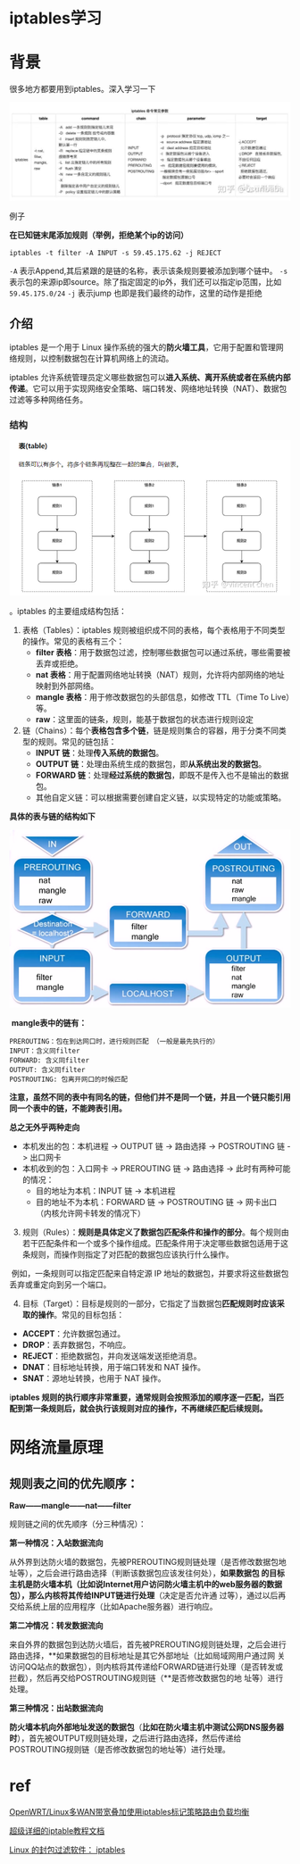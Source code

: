 # iptables学习


# 背景

很多地方都要用到iptables。深入学习一下



![image-20230923120614113](https://raw.githubusercontent.com/kengerlwl/kengerlwl.github.io/master/image/dc9807ef471018a8a65a3d4d15e27f92/aafce896aada7b5170b28fbe1fd42128.png)

例子

 **在已知链末尾添加规则（举例，拒绝某个ip的访问）**

```
iptables -t filter -A INPUT -s 59.45.175.62 -j REJECT
```

`-A` 表示Append,其后紧跟的是链的名称，表示该条规则要被添加到哪个链中。 `-s` 表示包的来源ip即source。除了指定固定的ip外，我们还可以指定ip范围，比如`59.45.175.0/24` `-j` 表示jump 也即是我们最终的动作，这里的动作是拒绝

## 介绍

iptables 是一个用于 Linux 操作系统的强大的**防火墙工具**，它用于配置和管理网络规则，以控制数据包在计算机网络上的流动。

iptables 允许系统管理员定义哪些数据包可以**进入系统、离开系统或者在系统内部传递**。它可以用于实现网络安全策略、端口转发、网络地址转换（NAT）、数据包过滤等多种网络任务。



### 结构

![image-20230923115927378](https://raw.githubusercontent.com/kengerlwl/kengerlwl.github.io/master/image/dc9807ef471018a8a65a3d4d15e27f92/4e0d1e7a8556d67c4c4df7e888ad8d15.png)

。iptables 的主要组成结构包括：

1. 表格（Tables）：iptables 规则被组织成不同的表格，每个表格用于不同类型的操作。常见的表格有三个：
   - **filter 表格**：用于数据包过滤，控制哪些数据包可以通过系统，哪些需要被丢弃或拒绝。
   - **nat 表格**：用于配置网络地址转换（NAT）规则，允许将内部网络的地址映射到外部网络。
   - **mangle 表格**：用于修改数据包的头部信息，如修改 TTL（Time To Live）等。
   - **raw**：这里面的链条，规则，能基于数据包的状态进行规则设定
2. 链（Chains）：每个**表格包含多个链**，链是规则集合的容器，用于分类不同类型的规则。常见的链包括：
   - **INPUT 链**：处理**传入系统的数据包**。
   - **OUTPUT 链**：处理由系统生成的数据包，即**从系统出发的数据包**。
   - **FORWARD 链**：处理**经过系统的数据包**，即既不是传入也不是输出的数据包。
   - 其他自定义链：可以根据需要创建自定义链，以实现特定的功能或策略。



**具体的表与链的结构如下**

![img](https://raw.githubusercontent.com/kengerlwl/kengerlwl.github.io/master/image/dc9807ef471018a8a65a3d4d15e27f92/2a8d3d0aa0d83dab2f9093940b20e8b0.png)

​			**mangle表中的链有：**

```text
PREROUTING：包在到达网口时，进行规则匹配 （一般是最先执行的）
INPUT：含义同filter
FORWARD: 含义同filter
OUTPUT: 含义同filter
POSTROUTING: 包离开网口的时候匹配
```

​			**注意，虽然不同的表中有同名的链，但他们并不是同一个链，并且一个链只能引用同一个表中的链，不能跨表引用。**



**总之无外乎两种走向**

- 本机发出的包：本机进程 -> OUTPUT 链 -> 路由选择 -> POSTROUTING 链 -> 出口网卡
- 本机收到的包：入口网卡 -> PREROUTING 链 -> 路由选择 -> 此时有两种可能的情况：
  - 目的地址为本机：INPUT 链 -> 本机进程
  - 目的地址不为本机：FORWARD 链 -> POSTROUTING 链 -> 网卡出口（内核允许网卡转发的情况下）

3. 规则（Rules）：**规则是具体定义了数据包匹配条件和操作的部分**。每个规则由若干匹配条件和一个或多个操作组成。匹配条件用于决定哪些数据包适用于这条规则，而操作则指定了对匹配的数据包应该执行什么操作。

​		例如，一条规则可以指定匹配来自特定源 IP 地址的数据包，并要求将这些数据包丢弃或重定向到另一个端口。

4. 目标（Target）：目标是规则的一部分，它指定了当数据包**匹配规则时应该采取的操作**。常见的目标包括：

- **ACCEPT**：允许数据包通过。
- **DROP**：丢弃数据包，不响应。
- **REJECT**：拒绝数据包，并向发送端发送拒绝消息。
- **DNAT**：目标地址转换，用于端口转发和 NAT 操作。
- **SNAT**：源地址转换，也用于 NAT 操作。

i**ptables 规则的执行顺序非常重要，通常规则会按照添加的顺序逐一匹配，当匹配到第一条规则后，就会执行该规则对应的操作，不再继续匹配后续规则。**



# 网络流量原理

## **规则表之间的优先顺序：**

**Raw——mangle——nat——filter**

规则链之间的优先顺序（分三种情况）：

**第一种情况：入站数据流向**

从外界到达防火墙的数据包，先被PREROUTING规则链处理（是否修改数据包地址等），之后会进行路由选择（判断该数据包应该发往何处），**如果数据包 的目标主机是防火墙本机（比如说Internet用户访问防火墙主机中的web服务器的数据包），那么内核将其传给INPUT链进行处理**（决定是否允许通 过等），通过以后再交给系统上层的应用程序（比如Apache服务器）进行响应。

**第二冲情况：转发数据流向**

来自外界的数据包到达防火墙后，首先被PREROUTING规则链处理，之后会进行路由选择，**如果数据包的目标地址是其它外部地址（比如局域网用户通过网 关访问QQ站点的数据包），则内核将其传递给FORWARD链进行处理（是否转发或拦截），然后再交给POSTROUTING规则链（**是否修改数据包的地 址等）进行处理。

**第三种情况：出站数据流向**

**防火墙本机向外部地址发送的数据包**（**比如在防火墙主机中测试公网DNS服务器时**），首先被OUTPUT规则链处理，之后进行路由选择，然后传递给POSTROUTING规则链（是否修改数据包的地址等）进行处理。

# ref

[OpenWRT/Linux多WAN带宽叠加使用iptables标记策略路由负载均衡](https://www.haiyun.me/archives/iptables-nth-mark-route-load.html)

[超级详细的iptable教程文档](https://www.cnblogs.com/Dicky-Zhang/p/5904429.html)

[Linux 的封包过滤软件： iptables](http://cn.linux.vbird.org/linux_server/0250simple_firewall_3.php#netfilter)


